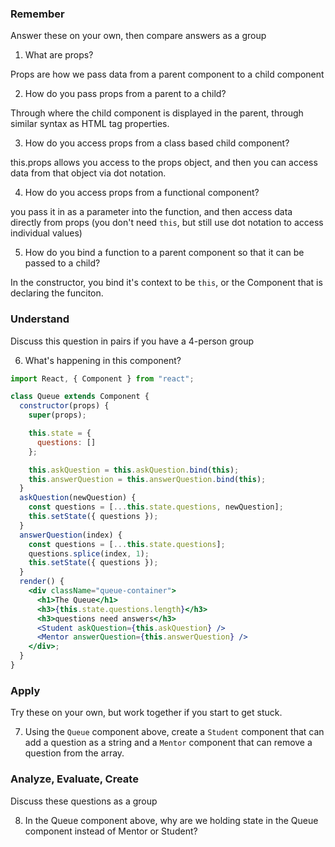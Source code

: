 ### Remember

Answer these on your own, then compare answers as a group

1.  What are props?

Props are how we pass data from a parent component to a child component

2.  How do you pass props from a parent to a child?

Through where the child component is displayed in the parent, through similar syntax as HTML tag properties.

3.  How do you access props from a class based child component?

this.props allows you access to the props object, and then you can access data from that object via dot notation.

4.  How do you access props from a functional component?

you pass it in as a parameter into the function, and then access data directly from props (you don't need `this`, but still use dot notation to access individual values)

5.  How do you bind a function to a parent component so that it can be passed to a child?

In the constructor, you bind it's context to be `this`, or the Component that is declaring the funciton.

### Understand

Discuss this question in pairs if you have a 4-person group

6.  What's happening in this component?

```jsx
import React, { Component } from "react";

class Queue extends Component {
  constructor(props) {
    super(props);

    this.state = {
      questions: []
    };

    this.askQuestion = this.askQuestion.bind(this);
    this.answerQuestion = this.answerQuestion.bind(this);
  }
  askQuestion(newQuestion) {
    const questions = [...this.state.questions, newQuestion];
    this.setState({ questions });
  }
  answerQuestion(index) {
    const questions = [...this.state.questions];
    questions.splice(index, 1);
    this.setState({ questions });
  }
  render() {
    <div className="queue-container">
      <h1>The Queue</h1>
      <h3>{this.state.questions.length}</h3>
      <h3>questions need answers</h3>
      <Student askQuestion={this.askQuestion} />
      <Mentor answerQuestion={this.answerQuestion} />
    </div>;
  }
}
```

### Apply

Try these on your own, but work together if you start to get stuck.

7.  Using the `Queue` component above, create a `Student` component that can add a question as a string and a `Mentor` component that can remove a question from the array.

### Analyze, Evaluate, Create

Discuss these questions as a group

8.  In the Queue component above, why are we holding state in the Queue component instead of Mentor or Student?
